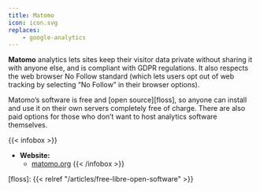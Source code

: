 ```yaml
---
title: Matomo
icon: icon.svg
replaces: 
    - google-analytics
---
```


**Matomo** analytics lets sites keep their visitor data private without sharing it with anyone else, and is compliant with GDPR regulations. It also respects the web browser No Follow standard (which lets users opt out of web tracking by selecting “No Follow” in their browser options).

Matomo’s software is free and [open source][floss], so anyone can install and use it on their own servers completely free of charge. There are also paid options for those who don’t want to host analytics software themselves.

{{< infobox >}}
- **Website:** 
    - [matomo.org](https://matomo.org)
{{< /infobox >}}

[floss]: {{< relref "/articles/free-libre-open-software" >}}